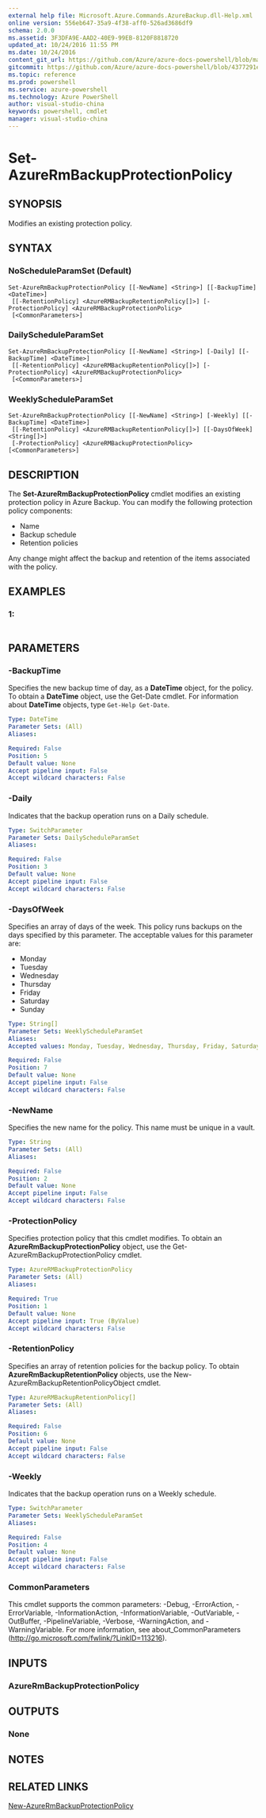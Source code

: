 ```yaml
---
external help file: Microsoft.Azure.Commands.AzureBackup.dll-Help.xml
online version: 556eb647-35a9-4f38-aff0-526ad3686df9
schema: 2.0.0
ms.assetid: 3F3DFA9E-AAD2-40E9-99EB-8120F8818720
updated_at: 10/24/2016 11:55 PM
ms.date: 10/24/2016
content_git_url: https://github.com/Azure/azure-docs-powershell/blob/master/azureps-cmdlets-docs/ResourceManager/AzureRM.Backup/v2.2.0/Set-AzureRmBackupProtectionPolicy.md
gitcommit: https://github.com/Azure/azure-docs-powershell/blob/4377291ee360e58e2c1c5d644155daf6a0279055/azureps-cmdlets-docs/ResourceManager/AzureRM.Backup/v2.2.0/Set-AzureRmBackupProtectionPolicy.md
ms.topic: reference
ms.prod: powershell
ms.service: azure-powershell
ms.technology: Azure PowerShell
author: visual-studio-china
keywords: powershell, cmdlet
manager: visual-studio-china
---
```


# Set-AzureRmBackupProtectionPolicy

## SYNOPSIS
Modifies an existing protection policy.

## SYNTAX

### NoScheduleParamSet (Default)
```
Set-AzureRmBackupProtectionPolicy [[-NewName] <String>] [[-BackupTime] <DateTime>]
 [[-RetentionPolicy] <AzureRMBackupRetentionPolicy[]>] [-ProtectionPolicy] <AzureRMBackupProtectionPolicy>
 [<CommonParameters>]
```

### DailyScheduleParamSet
```
Set-AzureRmBackupProtectionPolicy [[-NewName] <String>] [-Daily] [[-BackupTime] <DateTime>]
 [[-RetentionPolicy] <AzureRMBackupRetentionPolicy[]>] [-ProtectionPolicy] <AzureRMBackupProtectionPolicy>
 [<CommonParameters>]
```

### WeeklyScheduleParamSet
```
Set-AzureRmBackupProtectionPolicy [[-NewName] <String>] [-Weekly] [[-BackupTime] <DateTime>]
 [[-RetentionPolicy] <AzureRMBackupRetentionPolicy[]>] [[-DaysOfWeek] <String[]>]
 [-ProtectionPolicy] <AzureRMBackupProtectionPolicy> [<CommonParameters>]
```

## DESCRIPTION
The **Set-AzureRmBackupProtectionPolicy** cmdlet modifies an existing protection policy in Azure Backup.
You can modify the following protection policy components: 

- Name
- Backup schedule
- Retention policies

Any change might affect the backup and retention of the items associated with the policy.

## EXAMPLES

### 1:
```

```

## PARAMETERS

### -BackupTime
Specifies the new backup time of day, as a **DateTime** object, for the policy.
To obtain a **DateTime** object, use the Get-Date cmdlet.
For information about **DateTime** objects, type `Get-Help Get-Date`.

```yaml
Type: DateTime
Parameter Sets: (All)
Aliases: 

Required: False
Position: 5
Default value: None
Accept pipeline input: False
Accept wildcard characters: False
```

### -Daily
Indicates that the backup operation runs on a Daily schedule.

```yaml
Type: SwitchParameter
Parameter Sets: DailyScheduleParamSet
Aliases: 

Required: False
Position: 3
Default value: None
Accept pipeline input: False
Accept wildcard characters: False
```

### -DaysOfWeek
Specifies an array of days of the week.
This policy runs backups on the days specified by this parameter.
The acceptable values for this parameter are:

- Monday 
- Tuesday 
- Wednesday 
- Thursday 
- Friday 
- Saturday 
- Sunday

```yaml
Type: String[]
Parameter Sets: WeeklyScheduleParamSet
Aliases: 
Accepted values: Monday, Tuesday, Wednesday, Thursday, Friday, Saturday, Sunday

Required: False
Position: 7
Default value: None
Accept pipeline input: False
Accept wildcard characters: False
```

### -NewName
Specifies the new name for the policy.
This name must be unique in a vault.

```yaml
Type: String
Parameter Sets: (All)
Aliases: 

Required: False
Position: 2
Default value: None
Accept pipeline input: False
Accept wildcard characters: False
```

### -ProtectionPolicy
Specifies protection policy that this cmdlet modifies.
To obtain an **AzureRmBackupProtectionPolicy** object, use the Get-AzureRmBackupProtectionPolicy cmdlet.

```yaml
Type: AzureRMBackupProtectionPolicy
Parameter Sets: (All)
Aliases: 

Required: True
Position: 1
Default value: None
Accept pipeline input: True (ByValue)
Accept wildcard characters: False
```

### -RetentionPolicy
Specifies an array of retention policies for the backup policy.
To obtain **AzureRmBackupRetentionPolicy** objects, use the New-AzureRmBackupRetentionPolicyObject cmdlet.

```yaml
Type: AzureRMBackupRetentionPolicy[]
Parameter Sets: (All)
Aliases: 

Required: False
Position: 6
Default value: None
Accept pipeline input: False
Accept wildcard characters: False
```

### -Weekly
Indicates that the backup operation runs on a Weekly schedule.

```yaml
Type: SwitchParameter
Parameter Sets: WeeklyScheduleParamSet
Aliases: 

Required: False
Position: 4
Default value: None
Accept pipeline input: False
Accept wildcard characters: False
```

### CommonParameters
This cmdlet supports the common parameters: -Debug, -ErrorAction, -ErrorVariable, -InformationAction, -InformationVariable, -OutVariable, -OutBuffer, -PipelineVariable, -Verbose, -WarningAction, and -WarningVariable. For more information, see about_CommonParameters (http://go.microsoft.com/fwlink/?LinkID=113216).

## INPUTS

### AzureRmBackupProtectionPolicy

## OUTPUTS

### None

## NOTES

## RELATED LINKS

[New-AzureRmBackupProtectionPolicy](./New-AzureRmBackupProtectionPolicy.md)


